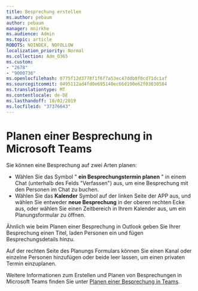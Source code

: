 ```yaml
---
title: Besprechung erstellen
ms.author: pebaum
author: pebaum
manager: mnirkhe
ms.audience: Admin
ms.topic: article
ROBOTS: NOINDEX, NOFOLLOW
localization_priority: Normal
ms.collection: Adm_O365
ms.custom:
- "2678"
- "9000736"
ms.openlocfilehash: 0775f12d3778f1f6f7a53ec47ddb8f0cd71dc1af
ms.sourcegitcommit: 0495112ad4fd0e695140ec66d190e62f03030584
ms.translationtype: MT
ms.contentlocale: de-DE
ms.lasthandoff: 10/02/2019
ms.locfileid: "37376643"
---
```

# <a name="schedule-a-meeting-in-teams"></a>Planen einer Besprechung in Microsoft Teams

Sie können eine Besprechung auf zwei Arten planen: 

- Wählen Sie das Symbol " **ein Besprechungstermin planen** " in einem Chat (unterhalb des Felds "Verfassen") aus, um eine Besprechung mit den Personen im Chat zu buchen.
- Wählen Sie das **Kalender** Symbol auf der linken Seite der APP aus, und wählen Sie entweder **neue Besprechung** in der oberen rechten Ecke aus, oder wählen Sie einen Zeitbereich in Ihrem Kalender aus, um ein Planungsformular zu öffnen.

Ähnlich wie beim Planen einer Besprechung in Outlook geben Sie Ihrer Besprechung einen Titel, laden Personen ein und fügen Besprechungsdetails hinzu.

Auf der rechten Seite des Planungs Formulars können Sie einen Kanal oder einzelne Personen hinzufügen oder beide leer lassen, um einen privaten Termin einzuplanen.

Weitere Informationen zum Erstellen und Planen von Besprechungen in Microsoft Teams finden Sie unter [Planen einer Besprechung in Teams](https://support.office.com/article/Schedule-a-meeting-in-Teams-943507a9-8583-4c58-b5d2-8ec8265e04e5).